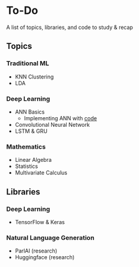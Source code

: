 # To-Do

A list of topics, libraries, and code to study & recap

## Topics

### Traditional ML

- KNN Clustering
- LDA

### Deep Learning

- ANN Basics
  - Implementing ANN with [code](http://neuralnetworksanddeeplearning.com/chap1.html)
- Convolutional Neural Network
- LSTM & GRU

### Mathematics

- Linear Algebra
- Statistics
- Multivariate Calculus

## Libraries

### Deep Learning

- TensorFlow & Keras

### Natural Language Generation

- ParlAI (research)
- Huggingface (research)

